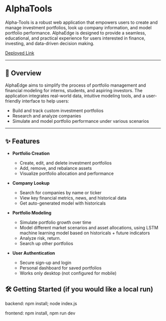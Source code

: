 # AlphaTools 

Alpha-Tools is a robust web application that empowers users to create and manage investment portfolios, look up company information, and model portfolio performance. AlphaEdge is designed to provide a seamless, educational, and practical experience for users interested in finance, investing, and data-driven decision making.

[Deployed Link](https://capstone-project-service.onrender.com/)

---

## 🚀 Overview

AlphaEdge aims to simplify the process of portfolio management and financial modeling for interns, students, and aspiring investors. The application integrates real-world data, intuitive modeling tools, and a user-friendly interface to help users:

- Build and track custom investment portfolios
- Research and analyze companies
- Simulate and model portfolio performance under various scenarios

---

## ✨ Features

- **Portfolio Creation**
  - Create, edit, and delete investment portfolios
  - Add, remove, and rebalance assets
  - Visualize portfolio allocation and performance

- **Company Lookup**
  - Search for companies by name or ticker
  - View key financial metrics, news, and historical data
  - Get auto-generated model with historicals

- **Portfolio Modeling**
  - Simulate portfolio growth over time
  - Model different market scenarios and asset allocations, using LSTM machine learning model based on historicals + future indicators
  - Analyze risk, return.
  - Search up other portfolios

- **User Authentication**
  - Secure sign-up and login
  - Personal dashboard for saved portfolios
  - Works only desktop (not configured for mobile)
  
## 🛠️ Getting Started (if you would like a local run) 

backend: npm install; node index.js 

frontend: npm install, npm run dev

